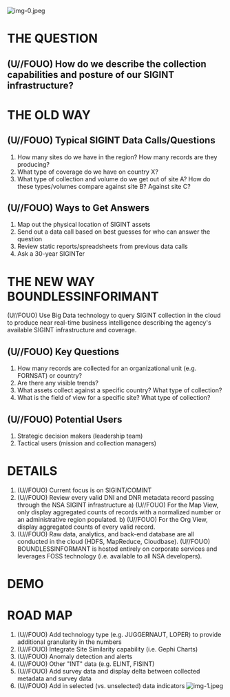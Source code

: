 ![img-0.jpeg](img-0.jpeg)
# THE QUESTION 

## (U//FOUO) How do we describe the collection capabilities and posture of our SIGINT infrastructure?
# THE OLD WAY 

## (U//FOUO) Typical SIGINT Data Calls/Questions

1. How many sites do we have in the region? How many records are they producing?
2. What type of coverage do we have on country X?
3. What type of collection and volume do we get out of site A? How do these types/volumes compare against site B? Against site C?

## (U//FOUO) Ways to Get Answers

1. Map out the physical location of SIGINT assets
2. Send out a data call based on best guesses for who can answer the question
3. Review static reports/spreadsheets from previous data calls
4. Ask a 30-year SIGINTer
# THE NEW WAY BOUNDLESSINFORIMANT 

(U//FOUO) Use Big Data technology to query SIGINT collection in the cloud to produce near real-time business intelligence describing the agency's available SIGINT infrastructure and coverage.

## (U//FOUO) Key Questions

1. How many records are collected for an organizational unit (e.g. FORNSAT) or country?
2. Are there any visible trends?
3. What assets collect against a specific country? What type of collection?
4. What is the field of view for a specific site? What type of collection?

## (U//FOUO) Potential Users

1. Strategic decision makers (leadership team)
2. Tactical users (mission and collection managers)
# DETAILS 

1) (U//FOUO) Current focus is on SIGINT/COMINT
2) (U//FOUO) Review every valid DNI and DNR metadata record passing through the NSA SIGINT infrastructure
a) (U//FOUO) For the Map View, only display aggregated counts of records with a normalized number or an administrative region populated.
b) (U//FOUO) For the Org View, display aggregated counts of every valid record.
3) (U//FOUO) Raw data, analytics, and back-end database are all conducted in the cloud (HDFS, MapReduce, Cloudbase).
(U//FOUO) BOUNDLESSINFORMANT is hosted entirely on corporate services and leverages FOSS technology (i.e. available to all NSA developers).
# DEMO
# ROAD MAP 

1) (U//FOUO) Add technology type (e.g. JUGGERNAUT, LOPER) to provide additional granularity in the numbers
2) (U//FOUO) Integrate Site Similarity capability (i.e. Gephi Charts)
3) (U//FOUO) Anomaly detection and alerts
4) (U//FOUO) Other "INT" data (e.g. ELINT, FISINT)
5) (U//FOUO) Add survey data and display delta between collected metadata and survey data
6) (U//FOUO) Add in selected (vs. unselected) data indicators
![img-1.jpeg](img-1.jpeg)
